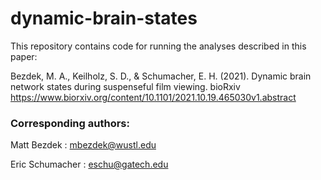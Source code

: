 # dynamic-brain-states

This repository contains code for running the analyses described in this paper:

Bezdek, M. A., Keilholz, S. D., & Schumacher, E. H. (2021). Dynamic brain network states during suspenseful film viewing. bioRxiv
https://www.biorxiv.org/content/10.1101/2021.10.19.465030v1.abstract

### Corresponding authors:
Matt Bezdek : mbezdek@wustl.edu

Eric Schumacher : eschu@gatech.edu
